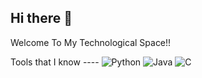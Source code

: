 ## Hi there 👋

Welcome To My Technological Space!!

Tools that I know ---- 
![Python](https://img.shields.io/badge/Python-3776AB?style=for-the-badge&logo=python&logoColor=white)
![Java](https://img.shields.io/badge/Java-007396?style=for-the-badge&logo=java&logoColor=white)
![C](https://img.shields.io/badge/C-00599C?style=for-the-badge&logo=c&logoColor=white)

             
          
             
          

<!--
**expanse88/expanse88** is a ✨ _special_ ✨ repository because its `README.md` (this file) appears on your GitHub profile.

Here are some ideas to get you started:

- 🔭 I’m currently working on ...
- 🌱 I’m currently learning ...
- 👯 I’m looking to collaborate on ...
- 🤔 I’m looking for help with ...
- 💬 Ask me about ...
            <img src="https://cdn.jsdelivr.net/gh/devicons/devicon@latest/icons/python/python-original.svg" />
          
- 📫 How to reach me: ...
- 😄 Pronouns: ...
- ⚡ Fun fact: ...
-->

